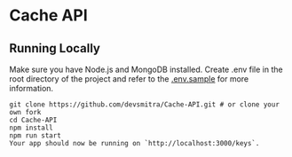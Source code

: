 # Cache API

## Running Locally

Make sure you have Node.js and MongoDB installed.
Create .env file in the root directory of the project and refer to the [.env.sample](.env.sample) for more information.

```
git clone https://github.com/devsmitra/Cache-API.git # or clone your own fork
cd Cache-API
npm install
npm run start
Your app should now be running on `http://localhost:3000/keys`.
```
